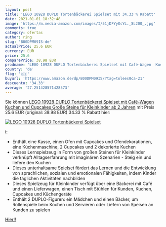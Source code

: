 ```yaml
---
layout: post
title: 'LEGO 10928 DUPLO Tortenbäckerei Spielset mit 34.33 % Rabatt'
date: 2021-01-01 18:32:48
image: 'https://m.media-amazon.com/images/I/51jDFYyOsYL._SL200_.jpg'
comments: true
category: ofertas
author: ring
slug: 'B00DPM09IS-de'
actualPrice: 25.6 EUR
currency: EUR
price: 25.6
comparePrice: 38.98 EUR
prodname: 'LEGO 10928 DUPLO Tortenbäckerei Spielset mit Café-Wagen  Kuchen und Cupcakes  Große Steine für Kleinkinder ab 2 Jahren'
country: 'de'
flag: '🇩🇪'
buyurl: 'https://www.amazon.de/dp/B00DPM09IS/?tag=tolees0ca-21'
descuento: '34.33'
average: '27.251428571428573'
---
```


Sie können [LEGO 10928 DUPLO Tortenbäckerei Spielset mit Café-Wagen  Kuchen und Cupcakes  Große Steine für Kleinkinder ab 2 Jahren](https://www.amazon.de/dp/B00DPM09IS/?tag=tolees0ca-21) mit Preis 25.6 EUR (original: 38.98 EUR) 34.33 % Rabatt hier:

[![LEGO 10928 DUPLO Tortenbäckerei Spielset](https://m.media-amazon.com/images/I/51jDFYyOsYL._SL200_.jpg)](https://www.amazon.de/dp/B00DPM09IS/?tag=tolees0ca-21)

ℹ️:

- Enthält eine Kasse, einen Ofen mit Cupcakes und Ofendekorationen, eine Küchenmaschine, 2 Cupcakes und 2 dekorierte Kuchen
- Dieses Lernspielzeug in Form von großen Steinen für Kleinkinder verknüpft Alltagserfahrung mit imaginären Szenarien - Steig ein und liefere den Kuchen
- Dieses unterhaltsame Spielset fördert das Lernen und die Entwicklung von sprachlichen, sozialen und emotionalen Fähigkeiten, indem Kinder die täglichen Aktivitäten nachbilden
- Dieses Spielzeug für Kleinkinder verfügt über eine Bäckerei mit Café und einen Lieferwagen, einen Tisch mit Stühlen für Kunden, Kuchen, Cupcakes und Küchengeräte
- Enthält 2 DUPLO-Figuren: ein Mädchen und einen Bäcker, um Rollenspiele beim Kochen und Servieren oder Liefern von Speisen an Kunden zu spielen

[Hier!!](https://www.amazon.de/dp/B00DPM09IS/?tag=tolees0ca-21)

